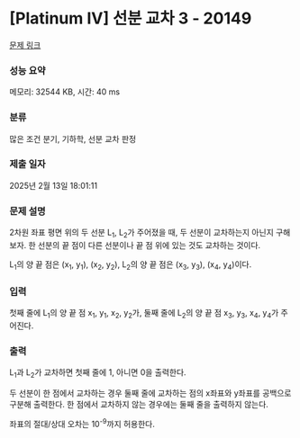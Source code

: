 # [Platinum IV] 선분 교차 3 - 20149 

[문제 링크](https://www.acmicpc.net/problem/20149) 

### 성능 요약

메모리: 32544 KB, 시간: 40 ms

### 분류

많은 조건 분기, 기하학, 선분 교차 판정

### 제출 일자

2025년 2월 13일 18:01:11

### 문제 설명

<p>2차원 좌표 평면 위의 두 선분 L<sub>1</sub>, L<sub>2</sub>가 주어졌을 때, 두 선분이 교차하는지 아닌지 구해보자. 한 선분의 끝 점이 다른 선분이나 끝 점 위에 있는 것도 교차하는 것이다.</p>

<p>L<sub>1</sub>의 양 끝 점은 (x<sub>1</sub>, y<sub>1</sub>), (x<sub>2</sub>, y<sub>2</sub>), L<sub>2</sub>의 양 끝 점은 (x<sub>3</sub>, y<sub>3</sub>), (x<sub>4</sub>, y<sub>4</sub>)이다.</p>

### 입력 

 <p>첫째 줄에 L<sub>1</sub>의 양 끝 점 x<sub>1</sub>, y<sub>1</sub>, x<sub>2</sub>, y<sub>2</sub>가, 둘째 줄에 L<sub>2</sub>의 양 끝 점 x<sub>3</sub>, y<sub>3</sub>, x<sub>4</sub>, y<sub>4</sub>가 주어진다.</p>

### 출력 

 <p>L<sub>1</sub>과 L<sub>2</sub>가 교차하면 첫째 줄에 1, 아니면 0을 출력한다.</p>

<p>두 선분이 한 점에서 교차하는 경우 둘째 줄에 교차하는 점의 x좌표와 y좌표를 공백으로 구분해 출력한다. 한 점에서 교차하지 않는 경우에는 둘째 줄을 출력하지 않는다.</p>

<p>좌표의 절대/상대 오차는 10<sup>-9</sup>까지 허용한다.</p>

